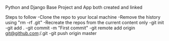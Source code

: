Python and Django Base
Project and App both created and linked

Steps to follow
-Clone the repo to your local machine
-Remove the history using "rm -rf .git"
-Recreate the repos from the current content only
-git init
-git add .
-git commit -m "First commit"
-git remote add origin git@github.com:<YOUR ACCOUNT>/<YOUR REPOS>.git
-git push origin master


